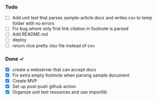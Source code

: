 ### Todo

- [ ] Add unit test that parses sample-article.docx and writes csv to temp folder with no errors
- [ ] Fix bug where only first link citation in footnote is parsed
- [ ] Add README.md
- [ ] deploy
- [ ] return nice pretty xlsx file instead of csv

### Done ✓

- [x] create a webserver that can accept docx
- [x] Fix extra empty footnote when parsing sample document
- [x] Create MVP
- [x] Set up post-push github action
- [x] Organize unit test resources and use importlib
